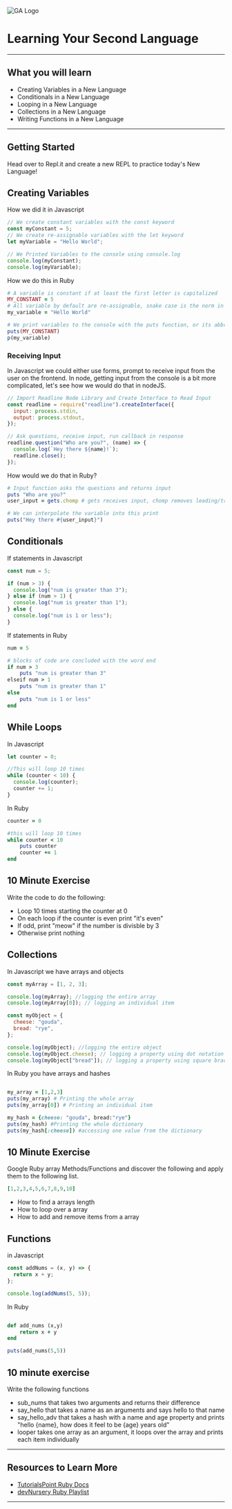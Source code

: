![GA Logo](https://upload.wikimedia.org/wikipedia/en/thumb/f/f4/General_Assembly_logo.svg/1280px-General_Assembly_logo.svg.png)

# Learning Your Second Language

---

## What you will learn

- Creating Variables in a New Language
- Conditionals in a New Language
- Looping in a New Language
- Collections in a New Language
- Writing Functions in a New Language

---

## Getting Started

Head over to Repl.it and create a new REPL to practice today's New Language!

## Creating Variables

How we did it in Javascript

```js
// We create constant variables with the const keyword
const myConstant = 5;
// We create re-assignable variables with the let keyword
let myVariable = "Hello World";

// We Printed Variables to the console using console.log
console.log(myConstant);
console.log(myVariable);
```

How we do this in Ruby

```ruby
# A variable is constant if at least the first letter is capitalized
MY_CONSTANT = 5
# All variable by default are re-assignable, snake case is the norm in python
my_variable = "Hello World"

# We print variables to the console with the puts function, or its abbreviated version p
puts(MY_CONSTANT)
p(my_variable)
```

### Receiving Input

In Javascript we could either use forms, prompt to receive input from the user on the frontend. In node, getting input from the console is a bit more complicated, let's see how we would do that in nodeJS.

```js
// Import Readline Node Library and Create Interface to Read Input
const readline = require("readline").createInterface({
  input: process.stdin,
  output: process.stdout,
});

// Ask questions, receive input, run callback in response
readline.question("Who are you?", (name) => {
  console.log(`Hey there ${name}!`);
  readline.close();
});
```

How would we do that in Ruby?

```ruby
# Input function asks the questions and returns input
puts "Who are you?"
user_input = gets.chomp # gets receives input, chomp removes leading/trailing whitespace

# We can interpolate the variable into this print
puts("Hey there #{user_input}")
```

## Conditionals

If statements in Javascript

```js
const num = 5;

if (num > 3) {
  console.log("num is greater than 3");
} else if (num > 1) {
  console.log("num is greater than 1");
} else {
  console.log("num is 1 or less");
}
```

If statements in Ruby

```ruby
num = 5

# blocks of code are concluded with the word end
if num > 3
    puts "num is greater than 3"
elseif num > 1
    puts "num is greater than 1"
else
    puts "num is 1 or less"
end
```

## While Loops

In Javascript

```js
let counter = 0;

//This will loop 10 times
while (counter < 10) {
  console.log(counter);
  counter += 1;
}
```

In Ruby

```ruby
counter = 0

#this will loop 10 times
while counter < 10
    puts counter
    counter += 1
end
```

## 10 Minute Exercise

Write the code to do the following:

- Loop 10 times starting the counter at 0
- On each loop if the counter is even print "it's even"
- If odd, print "meow" if the number is divisble by 3
- Otherwise print nothing

## Collections

In Javascript we have arrays and objects

```js
const myArray = [1, 2, 3];

console.log(myArray); //logging the entire array
console.log(myArray[0]); // logging an individual item

const myObject = {
  cheese: "gouda",
  bread: "rye",
};

console.log(myObject); //logging the entire object
console.log(myObject.cheese); // logging a property using dot notation
console.log(myObject["bread"]); // logging a property using square bracket notation
```

In Ruby you have arrays and hashes

```ruby

my_array = [1,2,3]
puts(my_array) # Printing the whole array
puts(my_array[0]) # Printing an individual item

my_hash = {cheese: "gouda", bread:"rye"}
puts(my_hash) #Printing the whole dictionary
puts(my_hash[:cheese]) #accessing one value from the dictionary

```

## 10 Minute Exercise

Google Ruby array Methods/Functions and discover the following and apply them to the following list.

```ruby
[1,2,3,4,5,6,7,8,9,10]
```

- How to find a arrays length
- How to loop over a array
- How to add and remove items from a array

## Functions

in Javascript

```js
const addNums = (x, y) => {
  return x + y;
};

console.log(addNums(5, 5));
```

In Ruby

```ruby

def add_nums (x,y)
    return x + y
end

puts(add_nums(5,5))

```

## 10 minute exercise

Write the following functions

- sub_nums that takes two arguments and returns their difference
- say_hello that takes a name as an arguments and says hello to that name
- say_hello_adv that takes a hash with a name and age property and prints "hello {name}, how does it feel to be {age} years old"
- looper takes one array as an argument, it loops over the array and prints each item individually

---

## Resources to Learn More

- [TutorialsPoint Ruby Docs](https://www.tutorialspoint.com/ruby/)
- [devNursery Ruby Playlist](https://www.youtube.com/playlist?list=PLY6oTPmKnKbZp8Kh6jS5A6j-6H2kGY12e)

---
